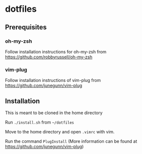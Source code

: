 # dotfiles

## Prerequisites
### oh-my-zsh
Follow installation instructions for oh-my-zsh from https://github.com/robbyrussell/oh-my-zsh

### vim-plug
Follow installation instructions of vim-plug from https://github.com/junegunn/vim-plug

## Installation
This is meant to be cloned in the home directory

Run `./install.sh` from `~/dotfiles`

Move to the home directory and open `.vimrc` with vim. 

Run the command `PlugInstall` (More information can be found at https://github.com/junegunn/vim-plug)
